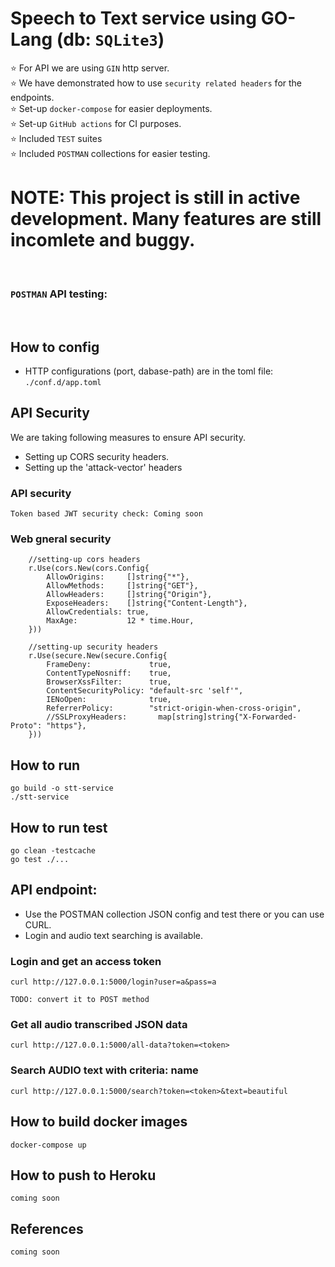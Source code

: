 # Speech to Text service using GO-Lang (db: `SQLite3`)
⭐ For API we are using `GIN` http server.
<br>⭐ We have demonstrated how to use `security related headers` for the endpoints.
<br>⭐ Set-up `docker-compose` for easier deployments.
<br>⭐ Set-up `GitHub actions` for CI purposes.
<br>⭐ Included `TEST` suites
<br>⭐ Included `POSTMAN` collections for easier testing.

# NOTE: This project is still in active development. Many features are still incomlete and buggy.

<br>

### `POSTMAN` API testing:


<br>

## How to config
- HTTP configurations (port, dabase-path) are in the toml file: `./conf.d/app.toml`

## API Security
We are taking following measures to ensure API security.
- Setting up CORS security headers.
- Setting up the 'attack-vector' headers

### API security
```
Token based JWT security check: Coming soon

```

### Web gneral security
```
	//setting-up cors headers
	r.Use(cors.New(cors.Config{
		AllowOrigins:     []string{"*"},
		AllowMethods:     []string{"GET"},
		AllowHeaders:     []string{"Origin"},
		ExposeHeaders:    []string{"Content-Length"},
		AllowCredentials: true,
		MaxAge:           12 * time.Hour,
	}))

	//setting-up security headers
	r.Use(secure.New(secure.Config{
		FrameDeny:             true,
		ContentTypeNosniff:    true,
		BrowserXssFilter:      true,
		ContentSecurityPolicy: "default-src 'self'",
		IENoOpen:              true,
		ReferrerPolicy:        "strict-origin-when-cross-origin",
		//SSLProxyHeaders:       map[string]string{"X-Forwarded-Proto": "https"},
	}))
```

## How to run

```
go build -o stt-service
./stt-service
```
## How to run test

```
go clean -testcache  
go test ./...
```

## API endpoint: 

- Use the POSTMAN collection JSON config and test there or you can use CURL.
- Login and audio text searching is available.

### Login and get an access token
```
curl http://127.0.0.1:5000/login?user=a&pass=a

TODO: convert it to POST method
```

### Get all audio transcribed JSON  data
```
curl http://127.0.0.1:5000/all-data?token=<token>
```

### Search AUDIO text with criteria: name
```
curl http://127.0.0.1:5000/search?token=<token>&text=beautiful

```


## How to build docker images

```
docker-compose up
```

## How to push to Heroku

```
coming soon
```

## References

```
coming soon
```